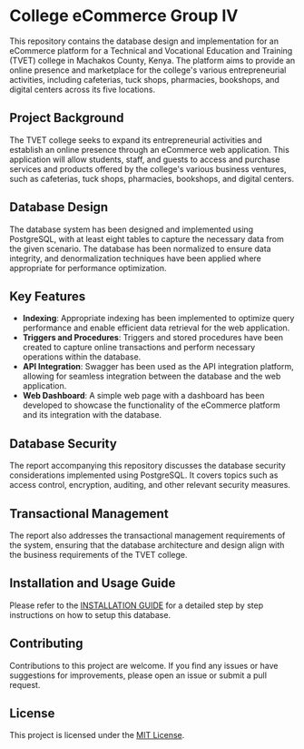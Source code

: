 # College eCommerce Group IV

This repository contains the database design and implementation for an eCommerce platform for a Technical and Vocational Education and Training (TVET) college in Machakos County, Kenya. The platform aims to provide an online presence and marketplace for the college's various entrepreneurial activities, including cafeterias, tuck shops, pharmacies, bookshops, and digital centers across its five locations.

## Project Background

The TVET college seeks to expand its entrepreneurial activities and establish an online presence through an eCommerce web application. This application will allow students, staff, and guests to access and purchase services and products offered by the college's various business ventures, such as cafeterias, tuck shops, pharmacies, bookshops, and digital centers.

## Database Design

The database system has been designed and implemented using PostgreSQL, with at least eight tables to capture the necessary data from the given scenario. The database has been normalized to ensure data integrity, and denormalization techniques have been applied where appropriate for performance optimization.

## Key Features

- **Indexing**: Appropriate indexing has been implemented to optimize query performance and enable efficient data retrieval for the web application.
- **Triggers and Procedures**: Triggers and stored procedures have been created to capture online transactions and perform necessary operations within the database.
- **API Integration**: Swagger has been used as the API integration platform, allowing for seamless integration between the database and the web application.
- **Web Dashboard**: A simple web page with a dashboard has been developed to showcase the functionality of the eCommerce platform and its integration with the database.

## Database Security

The report accompanying this repository discusses the database security considerations implemented using PostgreSQL. It covers topics such as access control, encryption, auditing, and other relevant security measures.

## Transactional Management

The report also addresses the transactional management requirements of the system, ensuring that the database architecture and design align with the business requirements of the TVET college.

## Installation and Usage Guide

Please refer to the [INSTALLATION GUIDE](https://github.com/BSCNRB595022/college-ecommerce-db-group-iv/blob/main/src/instructions/INSTALLATION.md)
for a detailed step by step instructions on how to setup this database.

## Contributing

Contributions to this project are welcome. If you find any issues or have suggestions for improvements, please open an issue or submit a pull request.

## License

This project is licensed under the [MIT License](LICENSE).
